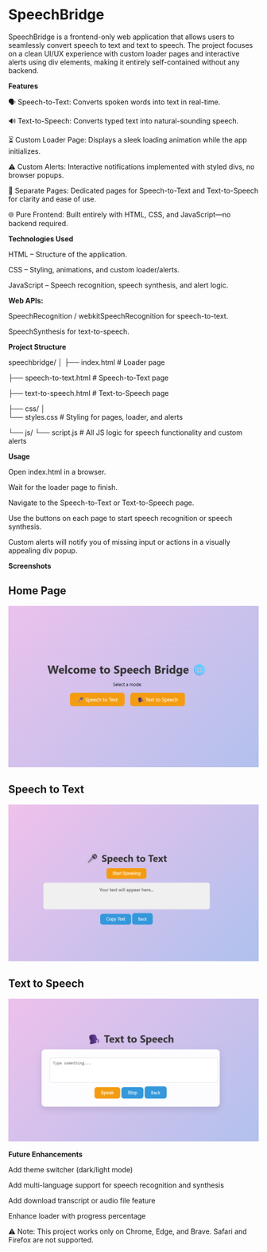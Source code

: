 # SpeechBridge

SpeechBridge is a frontend-only web application that allows users to seamlessly convert speech to text and text to speech. The project focuses on a clean UI/UX experience with custom loader pages and interactive alerts using div elements, making it entirely self-contained without any backend.

**Features**

🗣️ Speech-to-Text: Converts spoken words into text in real-time.

🔊 Text-to-Speech: Converts typed text into natural-sounding speech.

⏳ Custom Loader Page: Displays a sleek loading animation while the app initializes.

⚠️ Custom Alerts: Interactive notifications implemented with styled divs, no browser popups.

📄 Separate Pages: Dedicated pages for Speech-to-Text and Text-to-Speech for clarity and ease of use.

🌐 Pure Frontend: Built entirely with HTML, CSS, and JavaScript—no backend required.

**Technologies Used**

HTML – Structure of the application.

CSS – Styling, animations, and custom loader/alerts.

JavaScript – Speech recognition, speech synthesis, and alert logic.

**Web APIs:**

SpeechRecognition / webkitSpeechRecognition for speech-to-text.

SpeechSynthesis for text-to-speech.

**Project Structure**

speechbridge/
│
├── index.html          # Loader page

├── speech-to-text.html # Speech-to-Text page

├── text-to-speech.html # Text-to-Speech page

├── css/
│   
    └── styles.css      # Styling for pages, loader, and alerts

└── js/
    └── script.js       # All JS logic for speech functionality and custom alerts

**Usage**

Open index.html in a browser.

Wait for the loader page to finish.

Navigate to the Speech-to-Text or Text-to-Speech page.

Use the buttons on each page to start speech recognition or speech synthesis.

Custom alerts will notify you of missing input or actions in a visually appealing div popup.

**Screenshots**

 ## Home Page
![Notifications](output/1.png)

## Speech to Text
![Speech to Text](output/2.png)

## Text to Speech
![Text to Speech](output/3.png)






**Future Enhancements**

Add theme switcher (dark/light mode)

Add multi-language support for speech recognition and synthesis

Add download transcript or audio file feature

Enhance loader with progress percentage

⚠️ Note: This project works only on Chrome, Edge, and Brave. Safari and Firefox are not supported.
